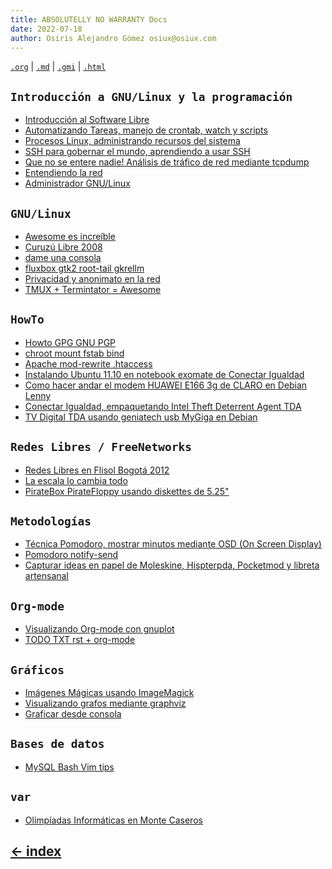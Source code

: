 ```yaml
---
title: ABSOLUTELLY NO WARRANTY Docs
date: 2022-07-18
author: Osiris Alejandro Gómez osiux@osiux.com
---
```


[`.org`](https://gitlab.com/osiux/osiux.gitlab.io/-/raw/master/docs.org) |
[`.md`](https://gitlab.com/osiux/osiux.gitlab.io/-/raw/master/docs.md) |
[`.gmi`](gemini://gmi.osiux.com/docs.gmi) |
[`.html`](https://osiux.gitlab.io/docs.html)

## `Introducción a GNU/Linux y la programación`

-   [Introducción al Software Libre](introduccion-al-software-libre)
-   [Automatizando Tareas, manejo de crontab, watch y
scripts](automatizando-tareas)
-   [Procesos Linux, administrando recursos del
sistema](procesos-linux)
-   [SSH para gobernar el mundo, aprendiendo a usar
SSH](ssh-para-gobernar-el-mundo)
-   [Que no se entere nadie! Análisis de tráfico de red mediante
tcpdump](que-no-se-entere-nadie)
-   [Entendiendo la red](entendiendo-la-red)
-   [Administrador GNU/Linux](linux-sysadmin)

## `GNU/Linux`

-   [Awesome es increíble](awesome-es-increible)
-   [Curuzú Libre 2008](curuzu-libre-2008)
-   [dame una consola](dame-una-consola)
-   [fluxbox gtk2 root-tail gkrellm](fluxbox-gtk2-root-tail-gkrellm)
-   [Privacidad y anonimato en la
red](privacidad-y-anonimato-en-la-red)
-   [TMUX + Termintator = Awesome](tmux-terminator-awesome)

## `HowTo`

-   [Howto GPG GNU PGP](howto-gpg-gnu-pgp)
-   [chroot mount fstab bind](chroot-mount-fstab-bind)
-   [Apache mod-rewrite .htaccess](apache-mod-rewrite-htaccess)
-   [Instalando Ubuntu 11.10 en notebook exomate de Conectar
Igualdad](ubuntu-11.10-en-exomate-de-conectar-igualdad)
-   [Como hacer andar el modem HUAWEI E166 3g de CLARO en Debian
Lenny](modem-3g-claro)
-   [Conectar Igualdad, empaquetando Intel Theft Deterrent Agent
TDA](conectar-igualdad-empaquetando-intel-theft-deterrent-agent)
-   [TV Digital TDA usando geniatech usb MyGiga en
Debian](tv-digital-geniatech-usb-mygica-s87-dibcom-stk8096gp)

## `Redes Libres / FreeNetworks`

-   [Redes Libres en Flisol Bogotá 2012](flisol-bogota-2012)
-   [La escala lo cambia todo](la-escala-lo-cambia-todo)
-   [PirateBox PirateFloppy usando diskettes de
5.25\"](2012-06-01-pirate-box-floppy-disk)

## `Metodologías`

-   [Técnica Pomodoro, mostrar minutos mediante OSD (On Screen
Display)](pomodoro-minutos-osd)
-   [Pomodoro notify-send](pomodoro-notify-send)
-   [Capturar ideas en papel de Moleskine, Hispterpda, Pocketmod y
libreta
artensanal](capturar-ideas-en-papel-de-moleskine-hispterpda-pocketmod-y-libreta-artesanal)

## `Org-mode`

-   [Visualizando Org-mode con
gnuplot](visualizando-org-mode-con-gnuplot)
-   [TODO TXT rst + org-mode](todo-txt-rst%2Borg-mode)

## `Gráficos`

-   [Imágenes Mágicas usando
ImageMagick](imagenes-magicas-imagemagick)
-   [Visualizando grafos mediante
graphviz](visualizando-grafos-graphviz)
-   [Graficar desde consola](graficar-desde-consola)

## `Bases de datos`

-   [MySQL Bash Vim tips](mysql-bash-vim-tips)

## `var`

-   [Olimpíadas Informáticas en Monte
Caseros](olimpiadas-informaticas-en-monte-caseros)

## [\<- index](index)
